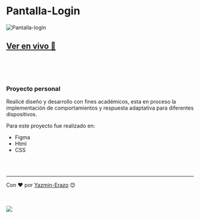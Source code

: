 # Pantalla-Login

![Pantalla-login](https://user-images.githubusercontent.com/54871751/187768019-a66404fc-3bce-47ad-b1fd-af8d81d994a5.png)

## [Ver en vivo 🚀](https://y-erazo.github.io/Pantalla-Login/)
<br/>

<br/>
<br/>

### Proyecto personal
Realicé diseño y desarrollo con fines académicos, esta en proceso la implementación de comportamientos y respuesta adaptativa para diferentes dispositivos.

Para este proyecto fue realizado en:
* Figma
* Html
* CSS

<br/>
<br/>

---
Con ❤️ por [Yazmin-Erazo](https://github.com/y-erazo) 😊

<br/>
<br/>
<a href="https://www.linkedin.com/in/yazmin-erazo/" rel="nofollow">
    <img src="https://camo.githubusercontent.com/a493f6833f99fb3c85788d6d9305e6b7a42b838e5ee5d138fd9a8214a7e77472/68747470733a2f2f696d672e736869656c64732e696f2f62616467652f6c696e6b6564696e2d2532333030373742352e7376673f267374796c653d666f722d7468652d6261646765266c6f676f3d6c696e6b6564696e266c6f676f436f6c6f723d7768697465" data-canonical-src="https://img.shields.io/badge/linkedin-%230077B5.svg?&amp;style=for-the-badge&amp;logo=linkedin&amp;logoColor=white" style="max-width: 100%;">
 </a>
